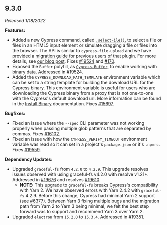 ## 9.3.0

_Released 1/18/2022_

**Features:**

- Added a new Cypress command, called
  [`.selectFile()`](../api/commands/selectfile), to select a file or files in an
  HTML5 input element or simulate dragging a file or files into the browser.
  The API is similar to `cypress-file-upload` and we have provided a
  [migration guide](../guides/references/migration-guide#Migrating-from-cypress-file-upload-to-selectFile)
  for previous users of that plugin. For more details, see
  [our blog post](https://cypress.io/blog/2022/01/18/uploading-files-with-selectfile/).
  Fixes [#19524](https://github.com/cypress-io/cypress/issues/19524) and
  [#170](https://github.com/cypress-io/cypress/issues/170).
- Exposed the `Buffer` polyfill, as [`Cypress.Buffer`](../api/utilities/buffer),
  to enable working with binary data. Addressed in
  [#19524](https://github.com/cypress-io/cypress/issues/19524).
- Added the `CYPRESS_DOWNLOAD_PATH_TEMPLATE` environment variable which can be
  set to a string template for building the download URL for the Cypress binary.
  This environment variable is useful for users who are downloading the Cypress
  binary from a proxy that is not one-to-one with the Cypress's default download
  url. More information can be found in the
  [Install Binary](../guides/getting-started/installing-cypress#Install-binary)
  documentation. Fixes
  [#15697](https://github.com/cypress-io/cypress/issues/15697).

**Bugfixes:**

- Fixed an issue where the `--spec` CLI parameter was not working properly when
  passing multiple glob patterns that are separated by commas. Fixes
  [#16102](https://github.com/cypress-io/cypress/issues/16102).
- Fixed an issue with how the `CYPRESS_VERIFY_TIMEOUT` environment variable was
  read so it can set in a project's `package.json` or it's `.npmrc`. Fixes
  [#19559](https://github.com/cypress-io/cypress/issues/19559).

**Dependency Updates:**

- Upgraded `graceful-fs` from `4.2.0` to `4.2.9`. This upgrade resolves issues
  observed with using graceful-fs v4.2.0 with resolve v1.21+. Addressed in
  [#19676](https://github.com/cypress-io/cypress/issues/19676) and resolves
  [#19610](https://github.com/cypress-io/cypress/pull/19610).
  - **NOTE:** This upgrade to `graceful-fs` breaks Cypress's compatibility with
    Yarn 2. We have observed errors with Yarn 2.4.2 with `graceful-fs` 4.2.9.
    Before this change, Cypress had minimal Yarn 2 support (see
    [#6377](https://github.com/cypress-io/cypress/issues/6377)). Between Yarn 3
    fixing multiple bugs and the migration path from Yarn 2 to Yarn 3 being
    minimal, we felt the best step forward was to support and recommend Yarn 3
    over Yarn 2.
- Upgraded `electron` from `15.2.0` to `15.3.4`. Addressed in
  [#19351](https://github.com/cypress-io/cypress/issues/19351).
